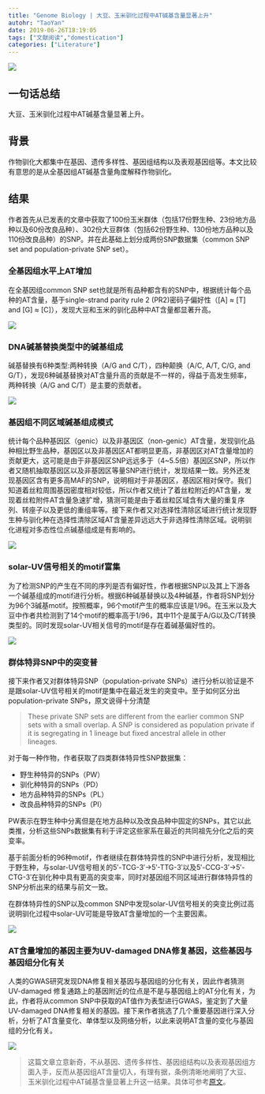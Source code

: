 ```yaml
---
title: "Genome Biology | 大豆、玉米驯化过程中AT碱基含量显著上升"
autohr: "TaoYan"
date: 2019-06-26T18:19:05
tags: ["文献阅读","domestication"]
categories: ["Literature"]
---
```


![](https://raw.githubusercontent.com/YTLogos/pic_link/master/img/20190613144206.png)

## 一句话总结
大豆、玉米驯化过程中AT碱基含量显著上升。

<!--more-->

## 背景

作物驯化大都集中在基因、遗传多样性、基因组结构以及表观基因组等。本文比较有意思的是从全基因组AT碱基含量角度解释作物驯化。

## 结果

作者首先从已发表的文章中获取了100份玉米群体（包括17份野生种、23份地方品种以及60份改良品种）、302份大豆群体（包括62份野生种、130份地方品种以及110份改良品种）的SNP。并在此基础上划分成两份SNP数据集（common SNP set and population-private SNP set）。

### 全基因组水平上AT增加

在全基因组common SNP set也就是所有品种都含有的SNP中，根据统计每个品种的AT含量，基于single-strand parity rule 2 (PR2)密码子偏好性（[A] ≈ [T] and [G] ≈ [C]），发现大豆和玉米的驯化品种中AT含量都显著升高。

![](https://raw.githubusercontent.com/YTLogos/pic_link/master/img/20190613151238.png)

### DNA碱基替换类型中的碱基组成

碱基替换有6种类型:两种转换（A/G and C/T），四种颠换（A/C, A/T, C/G, and G/T），发现6种碱基替换对AT含量升高的贡献是不一样的，得益于高发生频率，两种转换（A/G and C/T）是主要的贡献者。

![](https://raw.githubusercontent.com/YTLogos/pic_link/master/img/20190613152704.png)

### 基因组不同区域碱基组成模式

统计每个品种基因区（genic）以及非基因区（non-genic）AT含量，发现驯化品种相比野生品种，基因区以及非基因区AT都明显更高，非基因区对AT含量增加的贡献更大，这可能是由于非基因区SNP远远多于（4~5.5倍）基因区SNP，所以作者又随机抽取基因区以及非基因区等量SNP进行统计，发现结果一致。另外还发现基因区含有更多高MAF的SNP，说明相对于非基因区，基因区相对保守。我们知道着丝粒周围基因密度相对较低，所以作者又统计了着丝粒附近的AT含量，发现着丝粒附件AT含量急速扩增，猜测可能是由于着丝粒区域含有大量的重复序列、转座子以及更低的重组率等。接下来作者又对选择性清除区域进行统计发现野生种与驯化种在选择性清除区域AT含量差异远远大于非选择性清除区域。说明驯化进程对多态性位点碱基组成是有影响的。

![](https://raw.githubusercontent.com/YTLogos/pic_link/master/img/20190613161955.png)

### **solar-UV**信号相关的**motif**富集

为了检测SNP的产生在不同的序列是否有偏好性，作者根据SNP以及其上下游各一个碱基组成的motif进行分析。根据6种碱基替换以及4种碱基，作者将SNP划分为96个3碱基motif。按照概率，96个motif产生的概率应该是1/96。在玉米以及大豆中作者共检测到了14个motif的概率高于1/96，其中11个是属于A/G以及C/T转换类型的。同时发现solar-UV相关信号的motif是存在着碱基偏好性的。

![](https://raw.githubusercontent.com/YTLogos/pic_link/master/img/20190628115625.png)

### 群体特异SNP中的突变普

接下来作者又对群体特异SNP（population-private SNPs）进行分析以验证是不是跟solar-UV信号相关的motif是集中在最近发生的突变中。至于如何区分出population-private SNPs，原文说得十分清楚

> These private SNP sets are different from the earlier common SNP sets with a small overlap. A SNP is considered as population private if it is segregating in 1 lineage but fixed ancestral allele in other lineages.

对于每一种作物，作者获取了四类群体特异性SNP数据集：

* 野生种特异的SNPs（PW）
* 驯化种特异的SNPs（PD）
* 地方品种特异的SNPs（PL）
* 改良品种特异的SNPs（PI）

PW表示在野生种中分离但是在地方品种以及改良品种中固定的SNPs，其它以此类推，分析这些SNPs数据集有利于评定这些家系在最近的共同祖先分化之后的突变率。

基于前面分析的96种motif，作者继续在群体特异性的SNP中进行分析，发现相比于野生种，与solar-UV信号相关的5′-TCG-3′→5′-TTG-3′以及5′-CCG-3′→5′-CTG-3′在驯化种中具有更高的突变率，同时对基因组不同区域进行群体特异性的SNP分析出来的结果与前文一致。

在群体特异性的SNP以及common SNP中发现solar-UV信号相关的突变比例过高说明驯化过程中solar-UV可能是导致AT含量增加的一个主要因素。

![](https://raw.githubusercontent.com/YTLogos/pic_link/master/img/20190628170835.png)

### AT含量增加的基因主要为UV-damaged DNA修复基因，这些基因与基因组分化有关

人类的GWAS研究发现DNA修复相关基因与基因组的分化有关，因此作者猜测UV-damaged 修复通路上的基因附近的位点是不是与基因组上的AT分化有关，为此，作者将从common SNP中获取的AT值作为表型进行GWAS，鉴定到了大量UV-damaged DNA修复相关的基因。接下来作者挑选了几个重要基因进行深入分析，分析了AT含量变化、单体型以及网络分析，以此来说明AT含量的变化与基因组的分化有关。

![](https://raw.githubusercontent.com/YTLogos/pic_link/master/img/20190628172150.png)

> 这篇文章立意新奇，不从基因、遗传多样性、基因组结构以及表观基因组方面入手，反而从基因组AT含量切入，有理有据，条例清晰地阐明了大豆、玉米驯化过程中AT碱基含量显著上升这一结果。具体可参考[原文](https://genomebiology.biomedcentral.com/articles/10.1186/s13059-019-1683-6)。